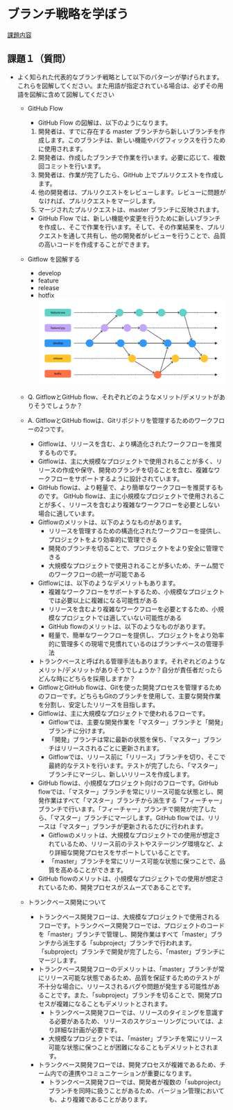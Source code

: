 # ブランチ戦略を学ぼう
[課題内容](https://airtable.com/appPxhCPFYGqqN9YU/tblVlFr2q4lIqDKYc/viwX8r6DpCRp80swL/rec2Pxxmfd13tR7K8?blocks=hide)

## 課題１（質問）
- よく知られた代表的なブランチ戦略として以下のパターンが挙げられます。これらを図解してください。また用語が指定されている場合は、必ずその用語を図解に含めて図解してください
  - GitHub Flow
    - GitHub Flow の図解は、以下のようになります。 
    1. 開発者は、すでに存在する master ブランチから新しいブランチを作成します。このブランチは、新しい機能やバグフィックスを行うために使用されます。 
    2. 開発者は、作成したブランチで作業を行います。必要に応じて、複数回コミットを行います。 
    3. 開発者は、作業が完了したら、GitHub 上でプルリクエストを作成します。 
    4. 他の開発者は、プルリクエストをレビューします。レビューに問題がなければ、プルリクエストをマージします。 
    5. マージされたプルリクエストは、master ブランチに反映されます。 
    - GitHub Flow では、新しい機能や変更を行うために新しいブランチを作成し、そこで作業を行います。そして、その作業結果を、プルリクエストを通して共有し、他の開発者がレビューを行うことで、品質の高いコードを作成することができます。
  
  - Gitflow を図解する 
    - develop
    - feature 
    - release 
    - hotfix
    ![Githubflowの図解](./image/gitflow.png)

  - Q. GitflowとGitHub flow、それぞれどのようなメリット/デメリットがありそうでしょうか？
  - A. GitflowとGitHub flowは、Gitリポジトリを管理するためのワークフローの2つです。 
    - Gitflowは、リリースを含む、より構造化されたワークフローを推奨するものです。 
    - Gitflowは、主に大規模なプロジェクトで使用されることが多く、リリースの作成や保守、開発のブランチを切ることを含む、複雑なワークフローをサポートするように設計されています。 
    - GitHub flowは、より軽量で、より簡単なワークフローを推奨するものです。 GitHub flowは、主に小規模なプロジェクトで使用されることが多く、リリースを含むより複雑なワークフローを必要としない場合に適しています。 
    - Gitflowのメリットは、以下のようなものがあります。 
      - リリースを管理するための構造化されたワークフローを提供し、プロジェクトをより効率的に管理できる 
      - 開発のブランチを切ることで、プロジェクトをより安全に管理できる 
      - 大規模なプロジェクトで使用されることが多いため、チーム間でのワークフローの統一が可能である 
    - Gitflowには、以下のようなデメリットもあります。 
      - 複雑なワークフローをサポートするため、小規模なプロジェクトでは必要以上に複雑になる可能性がある 
      - リリースを含むより複雑なワークフローを必要とするため、小規模なプロジェクトでは適していない可能性がある 
      - GitHub flowのメリットは、以下のようなものがあります。 
      - 軽量で、簡単なワークフローを提供し、プロジェクトをより効率的に管理多くの現場で見慣れているのはブランチベースの管理手法
    - トランクベースと呼ばれる管理手法もあります。それぞれどのようなメリット/デメリットがありそうでしょうか？自分が責任者だったらどんな時にどちらを採用しますか？
    - GitflowとGitHub flowは、Gitを使った開発プロセスを管理するためのフローです。どちらもGitのブランチを使用して、主要な開発作業を分割し、安定したリリースを目指します。
    - Gitflowは、主に大規模なプロジェクトで使われるフローです。
      - Gitflowでは、主要な開発作業を「マスター」ブランチと「開発」ブランチに分けます。
      - 「開発」ブランチは常に最新の状態を保ち、「マスター」ブランチはリリースされるごとに更新されます。
      - Gitflowでは、リリース前に「リリース」ブランチを切り、そこで最終的なテストを行います。テストが完了したら、「マスター」ブランチにマージし、新しいリリースを作成します。 
    - GitHub flowは、小規模なプロジェクト向けのフローです。GitHub flowでは、「マスター」ブランチを常にリリース可能な状態とし、開発作業はすべて「マスター」ブランチから派生する「フィーチャー」ブランチで行います。「フィーチャー」ブランチで開発が完了したら、「マスター」ブランチにマージします。GitHub flowでは、リリースは「マスター」ブランチが更新されるたびに行われます。 
      - Gitflowのメリットは、大規模なプロジェクトでの使用が想定されているため、リリース前のテストやステージング環境など、より詳細な開発プロセスをサポートしていることです。
      - 「master」ブランチを常にリリース可能な状態に保つことで、品質を高めることができます。 
    - GitHub flowのメリットは、小規模なプロジェクトでの使用が想定されているため、開発プロセスがスムーズであることです。
  - トランクベース開発について
    - トランクベース開発フローは、大規模なプロジェクトで使用されるフローです。トランクベース開発フローでは、プロジェクトのコードを「master」ブランチで管理し、開発作業はすべて「master」ブランチから派生する「subproject」ブランチで行われます。「subproject」ブランチで開発が完了したら、「master」ブランチにマージします。 
    - トランクベース開発フローのデメリットは、「master」ブランチが常にリリース可能な状態であるため、品質を保証するためのテストが不十分な場合に、リリースされるバグや問題が発生する可能性があることです。また、「subproject」ブランチを切ることで、開発プロセスが複雑になることもデメリットとされます。 
      - トランクベース開発フローでは、リリースのタイミングを意識する必要があるため、リリースのスケジューリングについては、より詳細な計画が必要です。
      - 大規模なプロジェクトでは、「master」ブランチを常にリリース可能な状態に保つことが困難になることもデメリットとされます。 
    - トランクベース開発フローでは、開発プロセスが複雑であるため、チーム内での連携やコミュニケーションが重要になります。
      - トランクベース開発フローでは、開発者が複数の「subproject」ブランチを同時に扱うことがあるため、バージョン管理においても、より複雑であることがあります。